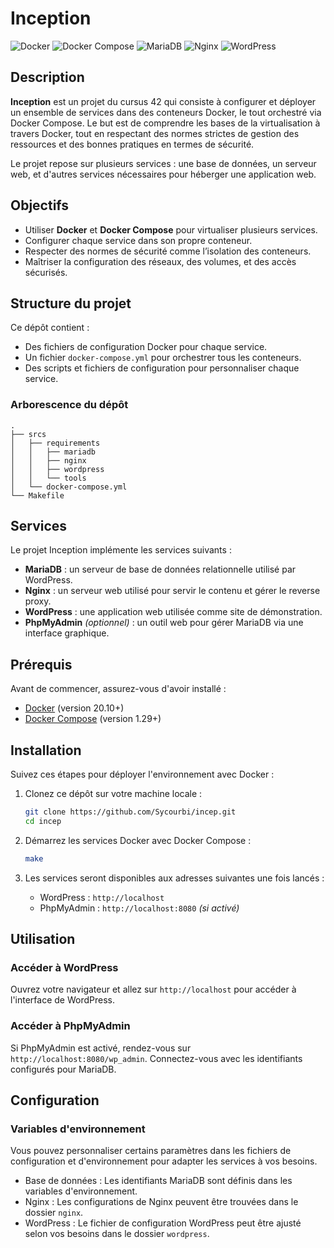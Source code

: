 # Inception

![Docker](https://img.shields.io/badge/container-Docker-blue)
![Docker Compose](https://img.shields.io/badge/docker%20compose-yes-blue)
![MariaDB](https://img.shields.io/badge/database-MariaDB-blue)
![Nginx](https://img.shields.io/badge/web%20server-Nginx-green)
![WordPress](https://img.shields.io/badge/cms-WordPress-blueviolet)

## Description

**Inception** est un projet du cursus 42 qui consiste à configurer et déployer un ensemble de services dans des conteneurs Docker, le tout orchestré via Docker Compose. Le but est de comprendre les bases de la virtualisation à travers Docker, tout en respectant des normes strictes de gestion des ressources et des bonnes pratiques en termes de sécurité.

Le projet repose sur plusieurs services : une base de données, un serveur web, et d'autres services nécessaires pour héberger une application web.

## Objectifs

- Utiliser **Docker** et **Docker Compose** pour virtualiser plusieurs services.
- Configurer chaque service dans son propre conteneur.
- Respecter des normes de sécurité comme l’isolation des conteneurs.
- Maîtriser la configuration des réseaux, des volumes, et des accès sécurisés.

## Structure du projet

Ce dépôt contient :

- Des fichiers de configuration Docker pour chaque service.
- Un fichier `docker-compose.yml` pour orchestrer tous les conteneurs.
- Des scripts et fichiers de configuration pour personnaliser chaque service.

### Arborescence du dépôt
```
.
├── srcs
│   ├── requirements
│   │   ├── mariadb
│   │   ├── nginx
│   │   ├── wordpress
│   │   └── tools
│   └── docker-compose.yml
└── Makefile
```

## Services

Le projet Inception implémente les services suivants :

- **MariaDB** : un serveur de base de données relationnelle utilisé par WordPress.
- **Nginx** : un serveur web utilisé pour servir le contenu et gérer le reverse proxy.
- **WordPress** : une application web utilisée comme site de démonstration.
- **PhpMyAdmin** *(optionnel)* : un outil web pour gérer MariaDB via une interface graphique.

## Prérequis

Avant de commencer, assurez-vous d'avoir installé :

- [Docker](https://www.docker.com/get-started) (version 20.10+)
- [Docker Compose](https://docs.docker.com/compose/install/) (version 1.29+)

## Installation

Suivez ces étapes pour déployer l'environnement avec Docker :

1. Clonez ce dépôt sur votre machine locale :

    ```bash
    git clone https://github.com/Sycourbi/incep.git
    cd incep
    ```

2. Démarrez les services Docker avec Docker Compose :

    ```bash
    make
    ```

3. Les services seront disponibles aux adresses suivantes une fois lancés :

    - WordPress : `http://localhost`
    - PhpMyAdmin : `http://localhost:8080` *(si activé)*

## Utilisation

### Accéder à WordPress

Ouvrez votre navigateur et allez sur `http://localhost` pour accéder à l'interface de WordPress.

### Accéder à PhpMyAdmin

Si PhpMyAdmin est activé, rendez-vous sur `http://localhost:8080/wp_admin`. Connectez-vous avec les identifiants configurés pour MariaDB.

## Configuration

### Variables d'environnement

Vous pouvez personnaliser certains paramètres dans les fichiers de configuration et d'environnement pour adapter les services à vos besoins.

- Base de données : Les identifiants MariaDB sont définis dans les variables d'environnement.
- Nginx : Les configurations de Nginx peuvent être trouvées dans le dossier `nginx`.
- WordPress : Le fichier de configuration WordPress peut être ajusté selon vos besoins dans le dossier `wordpress`.
